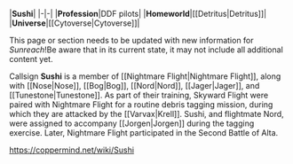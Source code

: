 |**Sushi**|
|-|-|
|**Profession**|DDF pilots|
|**Homeworld**|[[Detritus\|Detritus]]|
|**Universe**|[[Cytoverse\|Cytoverse]]|

This page or section needs to be updated with new information for *Sunreach*!Be aware that in its current state, it may not include all additional content yet.

Callsign **Sushi** is a member of [[Nightmare Flight\|Nightmare Flight]], along with [[Nose\|Nose]], [[Bog\|Bog]], [[Nord\|Nord]], [[Jager\|Jager]], and [[Tunestone\|Tunestone]].
As part of their training, Skyward Flight were paired with Nightmare Flight for a routine debris tagging mission, during which they are attacked by the [[Varvax\|Krell]]. Sushi, and flightmate Nord, were assigned to accompany [[Jorgen\|Jorgen]] during the tagging exercise.
Later, Nightmare Flight participated in the Second Battle of Alta.




https://coppermind.net/wiki/Sushi